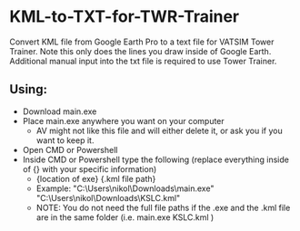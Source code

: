 # KML-to-TXT-for-TWR-Trainer
Convert KML file from Google Earth Pro to a text file for VATSIM Tower Trainer. Note this only does the lines you draw inside of Google Earth. Additional manual input into the txt file is required to use Tower Trainer.

## Using:
  - Download main.exe
  - Place main.exe anywhere you want on your computer
    - AV might not like this file and will either delete it, or ask you if you want to keep it.
  - Open CMD or Powershell
  - Inside CMD or Powershell type the following (replace everything inside of {} with your specific information)
    - {location of exe} {.kml file path}
    - Example: "C:\Users\nikol\Downloads\main.exe" "C:\Users\nikol\Downloads\KSLC.kml"
    - NOTE: You do not need the full file paths if the .exe and the .kml file are in the same folder (i.e. main.exe KSLC.kml )
